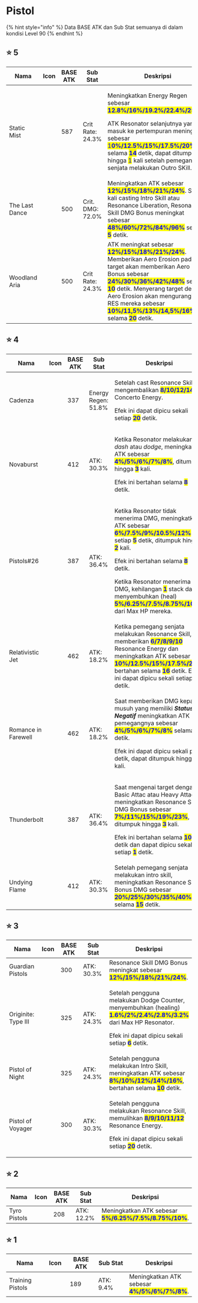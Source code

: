 # Pistol

{% hint style="info" %}
Data BASE ATK dan Sub Stat semuanya di dalam kondisi Level 90
{% endhint %}

## :star: 5

<table data-full-width="true"><thead><tr><th width="169">Nama</th><th width="109">Icon</th><th width="113">BASE ATK</th><th width="149">Sub Stat</th><th>Deskripsi</th></tr></thead><tbody><tr><td>Static Mist</td><td><img src="https://wuthering.wiki/img/weapon_21030015.png" alt=""></td><td>587</td><td>Crit Rate: 24.3%</td><td><p>Meningkatkan Energy Regen sebesar <mark style="color:blue;"><strong>12.8%/16%/19.2%/22.4%/25.6%</strong></mark>.</p><p>ATK Resonator selanjutnya yang masuk ke pertempuran meningkat sebesar <mark style="color:blue;">1<strong>0%/12.5%/15%/17.5%/20%</strong></mark> selama <mark style="color:blue;"><strong>14</strong></mark> detik, dapat ditumpuk hingga <mark style="color:blue;">1</mark> kali setelah pemegang senjata melakukan Outro SKill.</p></td></tr><tr><td>The Last Dance</td><td><img src="https://wuthering.wiki/img/weapon_21030016.png" alt=""></td><td>500</td><td>Crit. DMG: 72.0%</td><td>Meningkatkan ATK sebesar <mark style="color:blue;"><strong>12%/15%/18%/21%/24%</strong></mark>. Setiap kali casting Intro Skill atau Resonance Liberation, Resonance Skill DMG Bonus meningkat sebesar <mark style="color:blue;"><strong>48%/60%/72%/84%/96%</strong></mark> selama <mark style="color:blue;"><strong>5</strong></mark> detik.</td></tr><tr><td>Woodland Aria</td><td><img src="https://wuthering.wiki/img/weapon_21030026.png" alt=""></td><td>500</td><td>Crit Rate: 24.3%</td><td>ATK meningkat sebesar <mark style="color:blue;"><strong>12%/15%/18%/21%/24%</strong></mark>. Memberikan Aero Erosion pada target akan memberikan Aero DMG Bonus sebesar <mark style="color:blue;"><strong>24%/30%/36%/42%/48%</strong></mark> selama <mark style="color:blue;"><strong>10</strong></mark> detik. Menyerang target dengan Aero Erosion akan mengurangi Aero RES mereka sebesar <mark style="color:blue;"><strong>10%/11,5%/13%/14,5%/16%</strong></mark> selama <mark style="color:blue;"><strong>20</strong></mark> detik.</td></tr></tbody></table>

## :star: 4

<table data-full-width="true"><thead><tr><th width="171">Nama</th><th width="106">Icon</th><th width="114">BASE ATK</th><th width="163">Sub Stat</th><th>Deskripsi</th></tr></thead><tbody><tr><td>Cadenza</td><td><img src="https://wuthering.wiki/img/weapon_21030024.png" alt=""></td><td>337</td><td>Energy Regen: 51.8%</td><td><p>Setelah cast Resonance Skill, mengembalikan <mark style="color:blue;"><strong>8/10/12/14/16</strong></mark> Concerto Energy.</p><p>Efek ini dapat dipicu sekali setiap <mark style="color:blue;"><strong>20</strong></mark> detik.</p></td></tr><tr><td>Novaburst</td><td><img src="https://wuthering.wiki/img/weapon_21030064.png" alt=""></td><td>412</td><td>ATK: 30.3%</td><td><p>Ketika Resonator melakukan <em>dash</em> atau <em>dodge</em>, meningkatkan ATK sebesar <mark style="color:blue;"><strong>4%/5%/6%/7%/8%</strong></mark>, ditumpuk hingga <mark style="color:blue;"><strong>3</strong></mark> kali.</p><p>Efek ini bertahan selama <mark style="color:blue;"><strong>8</strong></mark> detik.</p></td></tr><tr><td>Pistols#26</td><td><img src="https://wuthering.wiki/img/weapon_21030034.png" alt=""></td><td>387</td><td>ATK: 36.4%</td><td><p>Ketika Resonator tidak menerima DMG, meningkatkan ATK sebesar <mark style="color:blue;"><strong>6%/7.5%/9%/10.5%/12%</strong></mark> setiap <mark style="color:blue;"><strong>5</strong></mark> detik, ditumpuk hingga <mark style="color:blue;"><strong>2</strong></mark> kali.</p><p>Efek ini bertahan selama <mark style="color:blue;"><strong>8</strong></mark> detik.</p><p>Ketika Resonator menerima DMG, kehilangan <mark style="color:blue;"><strong>1</strong></mark> stack dan menyembuhkan (heal) <mark style="color:blue;"><strong>5%/6.25%/7.5%/8.75%/10%</strong></mark> dari Max HP mereka.</p></td></tr><tr><td>Relativistic Jet</td><td><img src="https://wuthering.wiki/img/weapon_21030084.png" alt=""></td><td>462</td><td>ATK: 18.2%</td><td>Ketika pemegang senjata melakukan Resonance Skill, memberikan <mark style="color:blue;"><strong>6/7/8/9/10</strong></mark> Resonance Energy dan meningkatkan ATK sebesar <mark style="color:blue;"><strong>10%/12.5%/15%/17.5%/20%</strong></mark>, bertahan selama <mark style="color:blue;"><strong>16</strong></mark> detik. Efek ini dapat dipicu sekali setiap <mark style="color:blue;"><strong>20</strong></mark> detik.</td></tr><tr><td>Romance in Farewell</td><td><img src="https://wuthering.wiki/img/weapon_21030094.png" alt=""></td><td>462</td><td>ATK: 18.2%</td><td><p>Saat memberikan DMG kepada musuh yang memiliki <em><strong>Status Negatif</strong></em> meningkatkan ATK pemegangnya sebesar <mark style="color:blue;"><strong>4%/5%/6%/7%/8%</strong></mark> selama <mark style="color:blue;"><strong>10</strong></mark> detik.</p><p>Efek ini dapat dipicu sekali per detik, dapat ditumpuk hingga <mark style="color:blue;"><strong>4</strong></mark> kali.</p></td></tr><tr><td>Thunderbolt</td><td><img src="https://wuthering.wiki/img/weapon_21030074.png" alt=""></td><td>387</td><td>ATK: 36.4%</td><td><p>Saat mengenai target dengan Basic Attac atau Heavy Attack, meningkatkan Resonance Skill DMG Bonus sebesar <mark style="color:blue;"><strong>7%/11%/15%/19%/23%</strong></mark>, ditumpuk hingga <mark style="color:blue;"><strong>3</strong></mark> kali.</p><p>Efek ini bertahan selama <mark style="color:blue;"><strong>10</strong></mark> detik dan dapat dipicu sekali setiap <mark style="color:blue;"><strong>1</strong></mark> detik.</p></td></tr><tr><td>Undying Flame</td><td><img src="https://wuthering.wiki/img/weapon_21030044.png" alt=""></td><td>412</td><td>ATK: 30.3%</td><td>Setelah pemegang senjata melakukan intro skill, meningkatkan Resonance Skill Bonus DMG sebesar <mark style="color:blue;"><strong>20%/25%/30%/35%/40%</strong></mark> selama <mark style="color:blue;"><strong>15</strong></mark> detik.</td></tr></tbody></table>

## :star: 3

<table data-full-width="true"><thead><tr><th width="170">Nama</th><th width="105">Icon</th><th width="116">BASE ATK</th><th width="164">Sub Stat</th><th>Deskripsi</th></tr></thead><tbody><tr><td>Guardian Pistols</td><td><img src="https://wuthering.wiki/img/weapon_21030053.png" alt=""></td><td>300</td><td>ATK: 30.3%</td><td>Resonance Skill DMG Bonus meningkat sebesar <mark style="color:blue;"><strong>12%/15%/18%/21%/24%</strong></mark>.</td></tr><tr><td>Originite: Type III</td><td><img src="https://wuthering.wiki/img/weapon_21030023.png" alt=""></td><td>325</td><td>ATK: 24.3%</td><td><p>Setelah pengguna melakukan Dodge Counter, menyembuhkan (healing) <mark style="color:blue;"><strong>1.6%/2%/2.4%/2.8%/3.2%</strong></mark> dari Max HP Resonator.</p><p>Efek ini dapat dipicu sekali setiap <mark style="color:blue;"><strong>6</strong></mark> detik.</p></td></tr><tr><td>Pistol of Night</td><td><img src="https://wuthering.wiki/img/weapon_21030013.png" alt=""></td><td>325</td><td>ATK: 24.3%</td><td>Setelah pengguna melakukan Intro Skill, meningkatkan ATK sebesar <mark style="color:blue;"><strong>8%/10%/12%/14%/16%</strong></mark>, bertahan selama <mark style="color:blue;"><strong>10</strong></mark> detik.</td></tr><tr><td>Pistol of Voyager</td><td><img src="https://wuthering.wiki/img/weapon_21030043.png" alt=""></td><td>300</td><td>ATK: 30.3%</td><td><p>Setelah pengguna melakukan Resonance Skill, memulihkan <mark style="color:blue;"><strong>8/9/10/11/12</strong></mark> Resonance Energy.</p><p>Efek ini dapat dipicu sekali setiap <mark style="color:blue;"><strong>20</strong></mark> detik.</p></td></tr></tbody></table>

## :star: 2

<table data-full-width="true"><thead><tr><th width="171">Nama</th><th width="93">Icon</th><th width="127">BASE ATK</th><th width="165">Sub Stat</th><th>Deskripsi</th></tr></thead><tbody><tr><td>Tyro Pistols</td><td><img src="https://wuthering.wiki/img/weapon_21030012.png" alt=""></td><td>208</td><td>ATK: 12.2%</td><td>Meningkatkan ATK sebesar <mark style="color:blue;"><strong>5%/6.25%/7.5%/8.75%/10%</strong></mark>.</td></tr></tbody></table>

## :star: 1

<table data-full-width="true"><thead><tr><th width="171">Nama</th><th width="95">Icon</th><th width="127">BASE ATK</th><th width="163">Sub Stat</th><th>Deskripsi</th></tr></thead><tbody><tr><td>Training Pistols</td><td><img src="https://wuthering.wiki/img/weapon_21030011.png" alt=""></td><td>189</td><td>ATK: 9.4%</td><td>Meningkatkan ATK sebesar <mark style="color:blue;"><strong>4%/5%/6%/7%/8%</strong></mark>.</td></tr></tbody></table>
